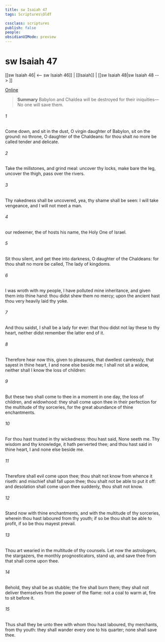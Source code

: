 ```yaml
---
title: sw Isaiah 47
tags: Scriptures\OldT

cssclass: scriptures
publish: false
people:
obsidianUIMode: preview
---
```


# sw Isaiah 47
[[sw Isaiah 46| <-- sw Isaiah 46]] | [[Isaiah]] | [[sw Isaiah 48|sw Isaiah 48 --> ]]

[Online](https://churchofjesuschrist.org/study/scriptures/ot/isa/47?lang=eng)

> __Summary__
Babylon and Chaldea will be destroyed for their iniquities—No one will save them.

###### 1 
Come down, and sit in the dust, O virgin daughter of Babylon, sit on the ground:  no throne, O daughter of the Chaldeans: for thou shalt no more be called tender and delicate.

###### 2 
Take the millstones, and grind meal: uncover thy locks, make bare the leg, uncover the thigh, pass over the rivers.

###### 3 
Thy nakedness shall be uncovered, yea, thy shame shall be seen: I will take vengeance, and I will not meet  a man.

###### 4 
 our redeemer, the  of hosts  his name, the Holy One of Israel.

###### 5 
Sit thou silent, and get thee into darkness, O daughter of the Chaldeans: for thou shalt no more be called, The lady of kingdoms.

###### 6 
I was wroth with my people, I have polluted mine inheritance, and given them into thine hand: thou didst shew them no mercy; upon the ancient hast thou very heavily laid thy yoke.

###### 7 
And thou saidst, I shall be a lady for ever:  that thou didst not lay these  to thy heart, neither didst remember the latter end of it.

###### 8 
Therefore hear now this,  given to pleasures, that dwellest carelessly, that sayest in thine heart, I  and none else beside me; I shall not sit  a widow, neither shall I know the loss of children:

###### 9 
But these two  shall come to thee in a moment in one day, the loss of children, and widowhood: they shall come upon thee in their perfection for the multitude of thy sorceries,  for the great abundance of thine enchantments.

###### 10 
For thou hast trusted in thy wickedness: thou hast said, None seeth me. Thy wisdom and thy knowledge, it hath perverted thee; and thou hast said in thine heart, I  and none else beside me.

###### 11 
Therefore shall evil come upon thee; thou shalt not know from whence it riseth: and mischief shall fall upon thee; thou shalt not be able to put it off: and desolation shall come upon thee suddenly,  thou shalt not know.

###### 12 
Stand now with thine enchantments, and with the multitude of thy sorceries, wherein thou hast laboured from thy youth; if so be thou shalt be able to profit, if so be thou mayest prevail.

###### 13 
Thou art wearied in the multitude of thy counsels. Let now the astrologers, the stargazers, the monthly prognosticators, stand up, and save thee from  that shall come upon thee.

###### 14 
Behold, they shall be as stubble; the fire shall burn them; they shall not deliver themselves from the power of the flame:  not  a coal to warm at,  fire to sit before it.

###### 15 
Thus shall they be unto thee with whom thou hast laboured,  thy merchants, from thy youth: they shall wander every one to his quarter; none shall save thee.

